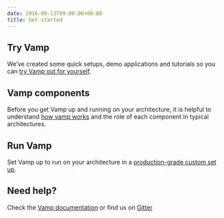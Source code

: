 ```yaml
---
date: 2016-09-13T09:00:00+00:00
title: Get started
---
```


## Try Vamp
We’ve created some quick setups, demo applications and tutorials so you can [try Vamp out for yourself](/documentation/installation/hello-world).

## Vamp components

Before you get Vamp up and running on your architecture, it is helpful to understand [how vamp works](/documentation/how-vamp-works/architecture-and-components) and the role of each component in typical architectures.

## Run Vamp

Set Vamp up to run on your architecture in a [production-grade custom set up](/documentation/installation/).

## Need help?

Check the [Vamp documentation](/documentation/using-vamp/artifacts) or find us on [Gitter](https://gitter.im/magneticio/vamp)